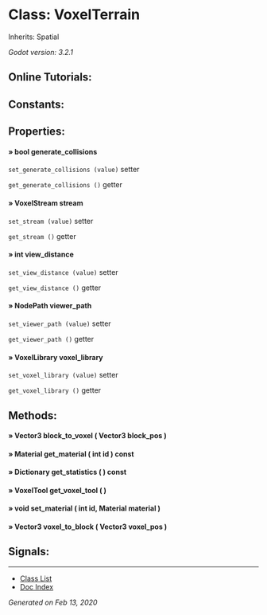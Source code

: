 # Class: VoxelTerrain

Inherits: Spatial

_Godot version: 3.2.1_


## Online Tutorials: 



## Constants:


## Properties:

#### » bool generate_collisions

`set_generate_collisions (value)` setter

`get_generate_collisions ()` getter


#### » VoxelStream stream

`set_stream (value)` setter

`get_stream ()` getter


#### » int view_distance

`set_view_distance (value)` setter

`get_view_distance ()` getter


#### » NodePath viewer_path

`set_viewer_path (value)` setter

`get_viewer_path ()` getter


#### » VoxelLibrary voxel_library

`set_voxel_library (value)` setter

`get_voxel_library ()` getter



## Methods:

#### » Vector3 block_to_voxel ( Vector3 block_pos ) 


#### » Material get_material ( int id )  const


#### » Dictionary get_statistics (  )  const


#### » VoxelTool get_voxel_tool (  ) 


#### » void set_material ( int id, Material material ) 


#### » Vector3 voxel_to_block ( Vector3 voxel_pos ) 



## Signals:


---
* [Class List](Class_List.md)
* [Doc Index](../01_get-started.md)

_Generated on Feb 13, 2020_
